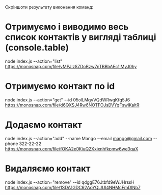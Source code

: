 Cкріншоти результату виконання команд:

# Отримуємо і виводимо весь список контактів у вигляді таблиці (console.table)
node index.js --action="list"
https://monosnap.com/file/vMPJlz8ZDoBzw7nTBBbAEc1lMyJ0hy

# Отримуємо контакт по id
node index.js --action="get" --id 05olLMgyVQdWRwgKfg5J6
https://monosnap.com/file/d6QXSJ4Rw6NOTFOJsDVYqFswlKaltR

# Додаємо контакт
node index.js --action="add" --name Mango --email mango@gmail.com --phone 322-22-22
https://monosnap.com/file/fOKA2e0KiuQ2Xxixnhfkpmw6we3qaX

# Видаляємо контакт
node index.js --action="remove" --id qdggE76Jtbfd9eWJHrssH
https://monosnap.com/file/1SDA1GDC62AoYQlJUI4NHMcFmDINb7